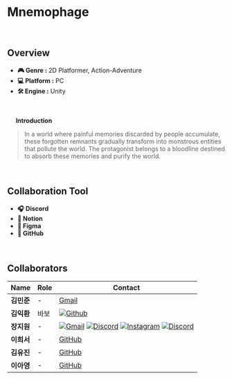 # Mnemophage
<br>

## Overview
- **🎮 Genre :** 2D Platformer, Action-Adventure
- **💻 Platform :** PC
- **🛠 Engine :** Unity
<br>

&nbsp;&nbsp;&nbsp;&nbsp; **Introduction**
> In a world where painful memories discarded by people accumulate, these forgotten remnants gradually transform into monstrous entities that pollute the world. The protagonist belongs to a bloodline destined to absorb these memories and purify the world.</p>
<br>

## Collaboration Tool
- **🎧 Discord** 
- **📝 Notion** 
- **🎨 Figma**
- **🐙 GitHub** 

<br>

## Collaborators  

| Name | Role | Contact |
|------|------|--------|
| **김민준** | - | [Gmail](https://github.com/username1) |
| **김익환** | 바보 | [![Github](https://img.shields.io/badge/--333333.svg?&style=for-the-badge&logo=github&logoColor=D9E6F2&logoWidth=40&label=)](https://github.com/Kimighwan) |
| **장지원** | - | [![Gmail](https://img.shields.io/badge/gmail-333333.svg?&style=for-the-badge&logo=gmail&logoColor=D9E6F2)](https://mail.google.com/mail/?view=cm&fs=1&to=aspyn.j04@gmail.com) [![Discord](https://img.shields.io/badge/discord-333333.svg?&style=for-the-badge&logo=discord&logoColor=D9E6F2)](https://www.discord.com/users/826455342350073887) [![Instagram](https://img.shields.io/badge/instagram-333333.svg?&style=for-the-badge&logo=instagram&logoColor=D9E6F2)](https://instagram.com/aspyn._.j) [![Discord](https://img.shields.io/badge/discord-333333.svg?&style=for-the-badge&logo=discord&logoColor=D9E6F2)](https://www.discord.com/users/826455342350073887)|
| **이희서** | - | [GitHub](https://github.com/username5) |
| **김유진** | -  | [GitHub](https://github.com/username3) |
| **이아영** | -  | [GitHub](https://github.com/username4) |
